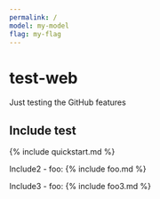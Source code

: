 ```yaml
---
permalink: /
model: my-model
flag: my-flag
---
```


# test-web
Just testing the GitHub features

## Include test

{% include quickstart.md %}

Include2 - foo:
{% include foo.md %}

Include3 - foo:
{% include foo3.md %}
